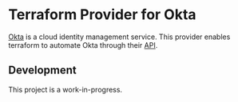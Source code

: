# Terraform Provider for Okta

[Okta](https://www.okta.com/) is a cloud identity management service.
This provider enables terraform to automate Okta through their [API](https://developer.okta.com/docs/api/resources/apps.html).

## Development

This project is a work-in-progress.
